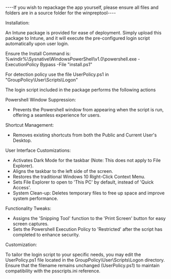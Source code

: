 ----If you wish to repackage the app yourself, please ensure all files and folders are in a source folder for the winpreptool----

Installation:

An Intune package is provided for ease of deployment. Simply upload this package to Intune, and it will execute the pre-configured login script automatically upon user login.


Ensure the Install Command is: %windir%\Sysnative\WindowsPowerShell\v1.0\powershell.exe -ExecutionPolicy Bypass -File "install.ps1"

For detection policy use the file UserPolicy.ps1 in "GroupPolicy\User\Scripts\Logon"


The login script included in the package performs the following actions


Powershell Window Suppression: 

- Prevents the Powershell window from appearing when the script is run, offering a seamless experience for users.


Shortcut Management: 

- Removes existing shortcuts from both the Public and Current User's Desktop.


User Interface Customizations:

- Activates Dark Mode for the taskbar (Note: This does not apply to File Explorer).
- Aligns the taskbar to the left side of the screen.
- Restores the traditional Windows 10 Right-Click Context Menu.
- Sets File Explorer to open to 'This PC' by default, instead of 'Quick Access'.
- System Clean-up: Deletes temporary files to free up space and improve system performance.


Functionality Tweaks:

- Assigns the 'Snipping Tool' function to the 'Print Screen' button for easy screen captures.
- Sets the Powershell Execution Policy to 'Restricted' after the script has completed to enhance security.


Customization:

To tailor the login script to your specific needs, you may edit the UserPolicy.ps1 file located in the GroupPolicy\User\Scripts\Logon directory. Ensure that the filename remains unchanged (UserPolicy.ps1) to maintain compatibility with the psscripts.ini reference.
